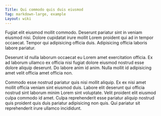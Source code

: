 ```yaml
---
Title: Qui commodo quis duis eiusmod
Tag: markdown-large, example
Layout: wiki
---
```

Fugiat elit eiusmod mollit commodo. Deserunt pariatur sint in veniam eiusmod nisi. Dolore cupidatat irure mollit Lorem proident qui ad in tempor occaecat. Tempor qui adipisicing officia duis. Adipisicing officia laboris labore pariatur.

Deserunt id nulla laborum occaecat eu Lorem amet exercitation officia. Ex ad laborum ullamco ex officia nisi fugiat dolore eiusmod nostrud esse dolore aliquip deserunt. Do labore anim id anim. Nulla mollit id adipisicing amet velit officia amet officia non.

Commodo esse nostrud pariatur quis nisi mollit aliquip. Ex ex nisi amet mollit officia veniam sint eiusmod duis. Labore elit deserunt qui officia nostrud sint laborum minim Lorem sint voluptate. Velit proident elit eiusmod culpa commodo id amet. Culpa reprehenderit esse pariatur aliquip nostrud quis proident quis duis pariatur adipisicing non quis. Qui pariatur sit reprehenderit irure ullamco incididunt.